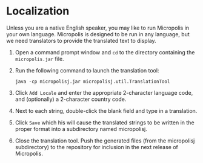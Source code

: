 Localization
============

Unless you are a native English speaker, you may like to run Micropolis
in your own language. Micropolis is designed to be run in any language,
but we need translators to provide the translated text to display.

1. Open a command prompt window and `cd` to the directory containing the `micropolis.jar` file.

2. Run the following command to launch the translation tool: 

    `java -cp micropolisj.jar micropolisj.util.TranslationTool`

3. Click `Add Locale` and enter the appropriate 2-character language code, and (optionally) a 2-character country code.

4. Next to each string, double-click the blank field and type in a translation.

5. Click `Save` which his will cause the translated strings to be written in the proper format into a subdirectory named
 micropolisj.

6. Close the translation tool. Push the generated files (from the micropolisj subdirectory) to the repository for inclusion
 in the next release of Micropolis.

